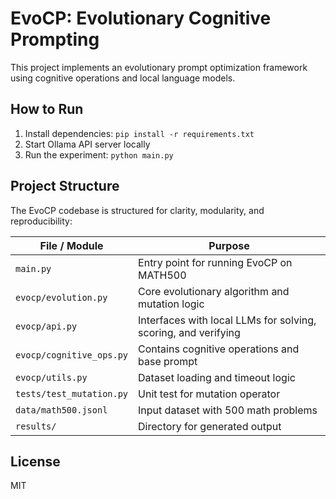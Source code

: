 # EvoCP: Evolutionary Cognitive Prompting

This project implements an evolutionary prompt optimization framework using cognitive operations and local language models.

## How to Run
1. Install dependencies: `pip install -r requirements.txt`
2. Start Ollama API server locally
3. Run the experiment: `python main.py`

## Project Structure

The EvoCP codebase is structured for clarity, modularity, and reproducibility:

| File / Module              | Purpose                                                        |
|----------------------------|----------------------------------------------------------------|
| `main.py`                  | Entry point for running EvoCP on MATH500                       |
| `evocp/evolution.py`       | Core evolutionary algorithm and mutation logic                 |
| `evocp/api.py`             | Interfaces with local LLMs for solving, scoring, and verifying |
| `evocp/cognitive_ops.py`   | Contains cognitive operations and base prompt                  |
| `evocp/utils.py`           | Dataset loading and timeout logic                              |
| `tests/test_mutation.py`   | Unit test for mutation operator                                |
| `data/math500.jsonl`       | Input dataset with 500 math problems                           |
| `results/`                 | Directory for generated output                                 |

## License
MIT
